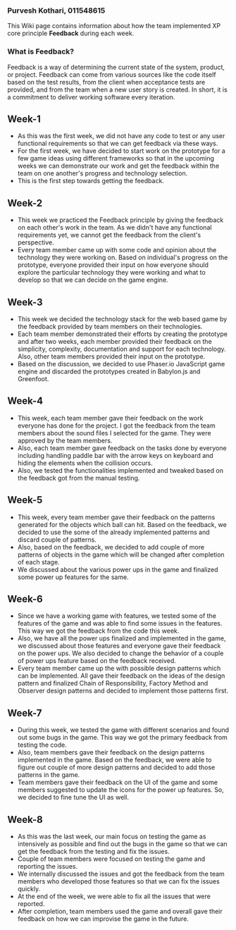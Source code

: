 ### Purvesh Kothari, 011548615
This Wiki page contains information about how the team implemented XP core principle **Feedback** during each week.

### What is Feedback?
Feedback is a way of determining the current state of the system, product, or project. Feedback can come from various sources like the code itself based on the test results, from the client when acceptance tests are provided, and from the team when a new user story is created. In short, it is a commitment to deliver working software every iteration.

## Week-1
* As this was the first week, we did not have any code to test or any user functional requirements so that we can get feedback via these ways.
* For the first week, we have decided to start work on the prototype for a few game ideas using different frameworks so that in the upcoming weeks we can demonstrate our work and get the feedback within the team on one another's progress and technology selection.
* This is the first step towards getting the feedback.

## Week-2
* This week we practiced the Feedback principle by giving the feedback on each other's work in the team. As we didn't have any functional requirements yet, we cannot get the feedback from the client's perspective.
* Every team member came up with some code and opinion about the technology they were working on. Based on individual's progress on the prototype, everyone provided their input on how everyone should explore the particular technology they were working and what to develop so that we can decide on the game engine.

## Week-3
* This week we decided the technology stack for the web based game by the feedback provided by team members on their technologies.
* Each team member demonstrated their efforts by creating the prototype and after two weeks, each member provided their feedback on the simplicity, complexity, documentation and support for each technology. Also, other team members provided their input on the prototype.
* Based on the discussion, we decided to use Phaser.io JavaScript game engine and discarded the prototypes created in Babylon.js and Greenfoot.

## Week-4
* This week, each team member gave their feedback on the work everyone has done for the project. I got the feedback from the team members about the sound files I selected for the game. They were approved by the team members.
* Also, each team member gave feedback on the tasks done by everyone including handling paddle bar with the arrow keys on keyboard and hiding the elements when the collision occurs.
* Also, we tested the functionalities implemented and tweaked based on the feedback got from the manual testing.

## Week-5
* This week, every team member gave their feedback on the patterns generated for the objects which ball can hit. Based on the feedback, we decided to use the some of the already implemented patterns and discard couple of patterns.
* Also, based on the feedback, we decided to add couple of more patterns of objects in the game which will be changed after completion of each stage.
* We discussed about the various power ups in the game and finalized some power up features for the same.

## Week-6
* Since we have a working game with features, we tested some of the features of the game and was able to find some issues in the features. This way we got the feedback from the code this week.
* Also, we have all the power ups finalized and implemented in the game, we discussed about those features and everyone gave their feedback on the power ups. We also decided to change the behavior of a couple of power ups feature based on the feedback received.
* Every team member came up the with possible design patterns which can be implemented. All gave their feedback on the ideas of the design pattern and finalized Chain of Responsibility, Factory Method and Observer design patterns and decided to implement those patterns first.  

## Week-7
* During this week, we tested the game with different scenarios and found out some bugs in the game. This way we got the primary feedback from testing the code.
* Also, team members gave their feedback on the design patterns implemented in the game. Based on the feedback, we were able to figure out couple of more design patterns and decided to add those patterns in the game.
* Team members gave their feedback on the UI of the game and some members suggested to update the icons for the power up features. So, we decided to fine tune the UI as well.

## Week-8
* As this was the last week, our main focus on testing the game as intensively as possible and find out the bugs in the game so that we can get the feedback from the testing and fix the issues.
* Couple of team members were focused on testing the game and reporting the issues. 
* We internally discussed the issues and got the feedback from the team members who developed those features so that we can fix the issues quickly.
* At the end of the week, we were able to fix all the issues that were reported.
* After completion, team members used the game and overall gave their feedback on how we can improvise the game in the future.

